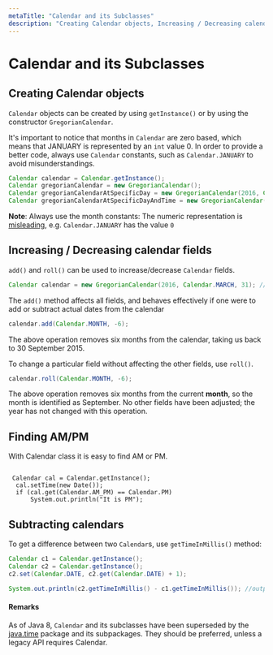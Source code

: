```yaml
---
metaTitle: "Calendar and its Subclasses"
description: "Creating Calendar objects, Increasing / Decreasing calendar fields, Finding AM/PM, Subtracting calendars"
---
```


# Calendar and its Subclasses



## Creating Calendar objects


`Calendar` objects can be created by using `getInstance()` or by using the constructor `GregorianCalendar`.

It's important to notice that months in `Calendar` are zero based, which means that JANUARY is represented by an `int` value 0. In order to provide a better code, always use `Calendar` constants, such as `Calendar.JANUARY` to avoid misunderstandings.

```java
Calendar calendar = Calendar.getInstance();
Calendar gregorianCalendar = new GregorianCalendar();
Calendar gregorianCalendarAtSpecificDay = new GregorianCalendar(2016, Calendar.JANUARY, 1);
Calendar gregorianCalendarAtSpecificDayAndTime = new GregorianCalendar(2016, Calendar.JANUARY, 1, 6, 55, 10);

```

**Note**: Always use the month constants: The numeric representation is [misleading](http://stackoverflow.com/questions/344380/why-is-january-month-0-in-java-calendar), e.g. `Calendar.JANUARY` has the value `0`



## Increasing / Decreasing calendar fields


`add()` and `roll()` can be used to increase/decrease `Calendar` fields.

```java
Calendar calendar = new GregorianCalendar(2016, Calendar.MARCH, 31); // 31 March 2016

```

The `add()` method affects all fields, and behaves effectively if one were to add or subtract actual dates from the calendar

```java
calendar.add(Calendar.MONTH, -6);

```

The above operation removes six months from the calendar, taking us back to 30 September 2015.

To change a particular field without affecting the other fields, use `roll()`.

```java
calendar.roll(Calendar.MONTH, -6);

```

The above operation removes six months from the current **month**, so the month is identified as September.  No other fields have been adjusted; the year has not changed with this operation.



## Finding AM/PM


With Calendar class it is easy to find AM or PM.

```

 Calendar cal = Calendar.getInstance();
  cal.setTime(new Date());
  if (cal.get(Calendar.AM_PM) == Calendar.PM)
      System.out.println("It is PM");

```



## Subtracting calendars


To get a difference between two `Calendar`s, use `getTimeInMillis()` method:

```java
Calendar c1 = Calendar.getInstance();
Calendar c2 = Calendar.getInstance();
c2.set(Calendar.DATE, c2.get(Calendar.DATE) + 1);

System.out.println(c2.getTimeInMillis() - c1.getTimeInMillis()); //outputs 86400000 (24 * 60 * 60 * 1000)

```



#### Remarks


As of Java 8, `Calendar` and its subclasses have been superseded by the [java.time](http://docs.oracle.com/javase/8/docs/api/java/time/package-summary.html) package and its subpackages.  They should be preferred, unless a legacy API requires Calendar.

